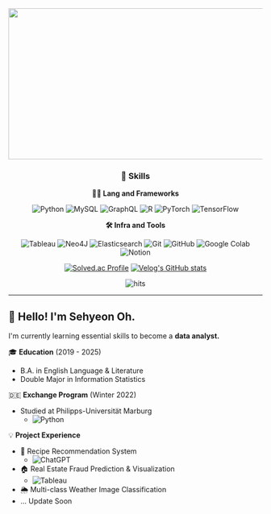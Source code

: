 <div align="center">

<a href="https://www.gitanimals.org/en_US?utm_medium=image&utm_source=MoominHunter&utm_content=farm">
<img
  src="https://render.gitanimals.org/farms/MoominHunter"
  width="600"
  height="300"
/>
</a>

### 🦾 Skills
**🧑‍💻 Lang and Frameworks**

![Python](https://img.shields.io/badge/python-3776AB.svg?&style=for-the-badge&logo=python&logoColor=white) ![MySQL](https://img.shields.io/badge/mysql-4479A1.svg?&style=for-the-badge&logo=mysql&logoColor=white) ![GraphQL](https://img.shields.io/badge/-GraphQL-E10098?style=for-the-badge&logo=graphql&logoColor=white) ![R](https://img.shields.io/badge/r-276DC3.svg?&style=for-the-badge&logo=r&logoColor=white) ![PyTorch](https://img.shields.io/badge/pytorch-EE4C2C.svg?&style=for-the-badge&logo=pytorch&logoColor=white) ![TensorFlow](https://img.shields.io/badge/tensorflow-FF6F00.svg?&style=for-the-badge&logo=tensorflow&logoColor=white) 

**🛠️ Infra and Tools**

![Tableau](https://img.shields.io/badge/tableau-E97627.svg?&style=for-the-badge&logo=tableau&logoColor=white) ![Neo4J](https://img.shields.io/badge/Neo4j-008CC1?style=for-the-badge&logo=neo4j&logoColor=white) ![Elasticsearch](https://img.shields.io/badge/elasticsearch-%230377CC.svg?style=for-the-badge&logo=elasticsearch&logoColor=white) ![Git](https://img.shields.io/badge/git-F05032.svg?&style=for-the-badge&logo=git&logoColor=white) ![GitHub](https://img.shields.io/badge/github-181717.svg?&style=for-the-badge&logo=github&logoColor=white) ![Google Colab](https://img.shields.io/badge/googlecolab-F9AB00.svg?&style=for-the-badge&logo=googlecolab&logoColor=white) ![Notion](https://img.shields.io/badge/notion-000000.svg?&style=for-the-badge&logo=notion&logoColor=white) 


[![Solved.ac Profile](http://mazassumnida.wtf/api/generate_badge?boj=sb71250)](https://solved.ac/sb71250)
[![Velog's GitHub stats](https://velog-readme-stats.vercel.app/api?name=pizza4moomin)](https://velog.io/@pizza4moomin/posts)

![hits](https://hits.seeyoufarm.com/api/count/incr/badge.svg?url=https%3A%2F%2Fgithub.com%2FMoominHunter&edge_flat=false&title=hits)


</div>


---
## 👋 Hello! I'm Sehyeon Oh.  

I'm currently learning essential skills to become a **data analyst.**  

🎓 **Education**  (2019 - 2025)
- B.A. in English Language & Literature
- Double Major in Information Statistics  

🇩🇪 **Exchange Program**  (Winter 2022)  
- Studied at Philipps-Universität Marburg 
  - ![Python](https://img.shields.io/badge/python-3776AB.svg?&style=for-the-badge&logo=python&logoColor=white) 

💡 **Project Experience**  
- 📌 Recipe Recommendation System
  - ![ChatGPT](https://img.shields.io/badge/chatGPT-74aa9c?style=for-the-badge&logo=openai&logoColor=white)
- 🏠 Real Estate Fraud Prediction & Visualization
  - ![Tableau](https://img.shields.io/badge/tableau-E97627.svg?&style=for-the-badge&logo=tableau&logoColor=white)
- 🌦️ Multi-class Weather Image Classification  
- ...  Update Soon




